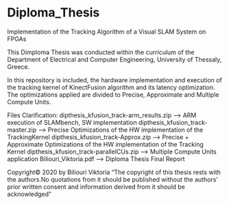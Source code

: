 # Diploma_Thesis
Implementation of the Tracking Algorithm of a Visual SLAM System on FPGAs

This Dimploma Thesis was conducted within the curriculum of the Department of Electrical and Computer Engineering, University of Thessaly, Greece. 

In this repository is included, the hardware implementation and execution of the tracking kernel of KinectFusion algorithm and its latency optimization.
The optimizations applied are divided to Precise, Approximate and Multiple Compute Units.

Files Clarification:
dipthesis_kfusion_track-arm_results.zip  -->  ARM execution of SLAMbench, SW implementation
dipthesis_kfusion_track-master.zip --> Precise Optimizations of the HW implementation of the TrackingKernel
dipthesis_kfusion_track-Approx.zip --> Precise + Approximate Optimizations of the HW implementation of the Tracking Kernel
dipthesis_kfusion_track-parallelCUs.zip --> Multiple Compute Units application
Biliouri_Viktoria.pdf --> Diploma Thesis Final Report

Copyright© 2020 by Biliouri Viktoria
“The copyright of this thesis rests with the authors.No quotations from it should be published without the authors’ prior written consent and information derived from it should be acknowledged”
